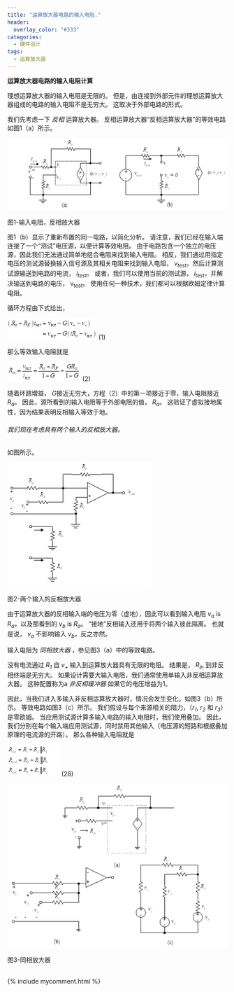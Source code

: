 ```yaml
---
title: "运算放大器电路的输入电阻."
header:
  overlay_color: "#333"
categories: 
  - 硬件设计
tags:
  - 运算放大器
---
```


**运算放大器电路的输入电阻计算**

理想运算放大器的输入电阻是无限的。 但是，由连接到外部元件的理想运算放大器组成的电路的输入电阻不是无穷大。 这取决于外部电路的形式。

我们先考虑一下 *反相* 运算放大器。 反相运算放大器“反相运算放大器”的等效电路如图1（a）所示。

![理想的运算放大器，运算放大器电路的输入电阻](/pictures/2025-02/Op-ampcircuit2-10.png)

图1-输入电阻，反相放大器

图1（b）显示了重新布置的同一电路，以简化分析。 请注意，我们已经在输入端连接了一个“测试”电压源，以便计算等效电阻。 由于电路包含一个独立的电压源，因此我们无法通过简单地组合电阻来找到输入电阻。 相反，我们通过用指定电压的测试源替换输入信号源及其相关电阻来找到输入电阻， *v<sub>test</sub>*，然后计算测试源输送到电路的电流， *i<sub>test</sub>*。 或者，我们可以使用当前的测试源， *i<sub>test</sub>*，并解决输送到电路的电压， v<sub>test</sub>。 使用任何一种技术，我们都可以根据欧姆定律计算电阻。

循环方程由下式给出，

![img](/pictures/2025-02/Opamp2-10.png)	(1)

那么等效输入电阻就是

![img](/pictures/2025-02/Opamp2-27.png)			(2)

随着环路增益， *G*接近无穷大，方程（2）中的第一项接近于零，输入电阻接近  *R<sub>a</sub>*。 因此，源所看到的输入电阻等于外部电阻的值， *R<sub>a</sub>*。 这验证了虚拟接地属性，因为结果表明反相输入等效于地。

###### 我们现在考虑具有两个输入的反相放大器。

如图所示。

![理想的运算放大器](/pictures/2025-02/Opamp2-11.png)

图2-两个输入的反相放大器

由于运算放大器的反相输入端的电压为零（虚地），因此可以看到输入电阻 *v<sub>a</sub>* is *R<sub>a</sub>*，以及那看到的 *v<sub>b</sub>* is *R<sub>a</sub>*。 “接地”反相输入还用于将两个输入彼此隔离。 也就是说， *v<sub>a</sub>* 不影响输入 *v<sub>b</sub>*，反之亦然。

输入电阻为 *同相放大器* ，参见图3（a）中的等效电路。

没有电流通过 *R<sub>1</sub>* 自 *v<sub>+</sub>* 输入到运算放大器具有无限的电阻。 结果是， *R<sub>in</sub>* 到非反相终端是无穷大。 如果设计需要大输入电阻，我们通常使用单输入非反相运算放大器。 这种配置称为a *非反相缓冲器* 如果它的电压增益为1。 

因此，当我们进入多输入非反相运算放大器时，情况会发生变化，如图3（b）所示。 等效电路如图3（c）所示。 我们假设与每个来源相关的阻力，（*r<sub>1</sub>*, *r<sub>2</sub>* 和 *r<sub>3</sub>*）是零欧姆。 当应用测试源计算多输入电路的输入电阻时，我们使用叠加。 因此，我们分别在每个输入端应用测试源，同时禁用其他输入（电压源的短路和根据叠加原理的电流源的开路）。 那么各种输入电阻就是

![img](/pictures/2025-02/Opamp2-28.png)	(28)

![理想的运算放大器](/pictures/2025-02/Opamp2-12.png)

图3-同相放大器

<br>
  {% include mycomment.html %} 
<br>